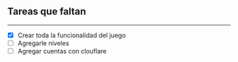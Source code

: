 ## Tareas que faltan
---
- [x] Crear toda la funcionalidad del juego
- [ ] Agregarle niveles
- [ ] Agregar cuentas con clouflare

